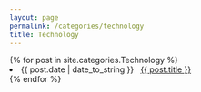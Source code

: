 ```yaml
---
layout: page
permalink: /categories/technology
title: Technology
---
```


<div id="archives">
  <div class="archive-group">
    {% for post in site.categories.Technology %}
     <li><span>{{ post.date | date_to_string }}</span> &nbsp; <a href="{{ post.url }}">{{ post.title }}</a></li>
    {% endfor %}
  </div>
</div>
